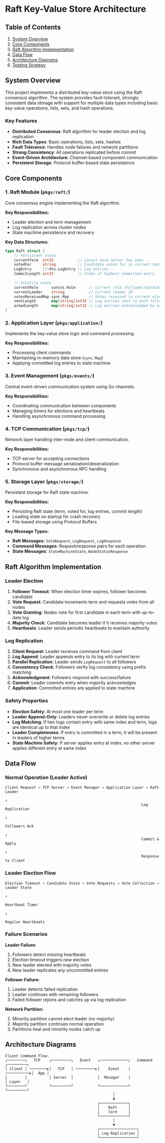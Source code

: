 # Raft Key-Value Store Architecture

## Table of Contents

1. [System Overview](#system-overview)
2. [Core Components](#core-components)
3. [Raft Algorithm Implementation](#raft-algorithm-implementation)
4. [Data Flow](#data-flow)
5. [Architecture Diagrams](#architecture-diagrams)
6. [Testing Strategy](#testing-strategy)

## System Overview

This project implements a distributed key-value store using the Raft consensus algorithm. The system provides fault-tolerant, strongly consistent data storage with support for multiple data types including basic key-value operations, lists, sets, and hash operations.

### Key Features

- **Distributed Consensus**: Raft algorithm for leader election and log replication
- **Rich Data Types**: Basic operations, lists, sets, hashes
- **Fault Tolerance**: Handles node failures and network partitions
- **Strong Consistency**: All operations replicated before commit
- **Event-Driven Architecture**: Channel-based component communication
- **Persistent Storage**: Protocol buffer-based state persistence

## Core Components

### 1. Raft Module (`pkgs/raft/`)

Core consensus engine implementing the Raft algorithm.

**Key Responsibilities:**

- Leader election and term management
- Log replication across cluster nodes
- State machine persistence and recovery

**Key Data Structures:**

```go
type Raft struct {
    // Persistent state
    currentTerm  int32           // Latest term server has seen
    votedFor     string          // Candidate voted for in current term
    LogEntry     []*dto.LogEntry // Log entries
    CommitLength int32           // Index of highest committed entry
    
    // Volatile state
    currentRole      consts.Role      // Current role (Follower/Candidate/Leader)
    currentLeader    string           // Current leader ID
    votesReceivedMap sync.Map         // Votes received in current election
    sentLength       map[string]int32 // Log entries sent to each follower
    ackedLength      map[string]int32 // Log entries acknowledged by each follower
}
```

### 2. Application Layer (`pkgs/application/`)

Implements the key-value store logic and command processing.

**Key Responsibilities:**

- Processing client commands
- Maintaining in-memory data store (`sync.Map`)
- Applying committed log entries to state machine

### 3. Event Management (`pkgs/events/`)

Central event-driven communication system using Go channels.

**Key Responsibilities:**

- Coordinating communication between components
- Managing timers for elections and heartbeats
- Handling asynchronous command processing

### 4. TCP Communication (`pkgs/tcp/`)

Network layer handling inter-node and client communication.

**Key Responsibilities:**

- TCP server for accepting connections
- Protocol buffer message serialization/deserialization
- Synchronous and asynchronous RPC handling

### 5. Storage Layer (`pkgs/storage/`)

Persistent storage for Raft state machine.

**Key Responsibilities:**

- Persisting Raft state (term, voted for, log entries, commit length)
- Loading state on startup for crash recovery
- File-based storage using Protocol Buffers

**Key Message Types:**

- **Raft Messages**: `VoteRequest`, `LogRequest`, `LogResponse`
- **Command Messages**: Request/response pairs for each operation
- **State Messages**: `StateMachineState`, `NodeStatusResponse`

## Raft Algorithm Implementation

### Leader Election

1. **Follower Timeout**: When election timer expires, follower becomes candidate
2. **Vote Request**: Candidate increments term and requests votes from all nodes
3. **Vote Granting**: Nodes vote for first candidate in each term with up-to-date log
4. **Majority Check**: Candidate becomes leader if it receives majority votes
5. **Heartbeats**: Leader sends periodic heartbeats to maintain authority

### Log Replication

1. **Client Request**: Leader receives command from client
2. **Log Append**: Leader appends entry to its log with current term
3. **Parallel Replication**: Leader sends `LogRequest` to all followers
4. **Consistency Check**: Followers verify log consistency using prefix matching
5. **Acknowledgment**: Followers respond with success/failure
6. **Commit**: Leader commits entry when majority acknowledges
7. **Application**: Committed entries are applied to state machine

### Safety Properties

- **Election Safety**: At most one leader per term
- **Leader Append-Only**: Leaders never overwrite or delete log entries
- **Log Matching**: If two logs contain entry with same index and term, logs are identical up to that index
- **Leader Completeness**: If entry is committed in a term, it will be present in leaders of higher terms
- **State Machine Safety**: If server applies entry at index, no other server applies different entry at same index

## Data Flow

### Normal Operation (Leader Active)

```text
Client Request → TCP Server → Event Manager → Application Layer → Raft Leader
                                                                      ↓
                                                              Log Replication
                                                                      ↓
                                                              Followers Ack
                                                                      ↓
                                                              Commit & Apply
                                                                      ↓
                                                              Response to Client
```

### Leader Election Flow

```text
Election Timeout → Candidate State → Vote Requests → Vote Collection → Leader State
                                                                            ↓
                                                                    Heartbeat Timer
                                                                            ↓
                                                                    Regular Heartbeats
```

### Failure Scenarios

**Leader Failure:**

1. Followers detect missing heartbeats
2. Election timeout triggers new election
3. New leader elected with majority votes
4. New leader replicates any uncommitted entries

**Follower Failure:**

1. Leader detects failed replication
2. Leader continues with remaining followers
3. Failed follower rejoins and catches up via log replication

**Network Partition:**

1. Minority partition cannot elect leader (no majority)
2. Majority partition continues normal operation
3. Partitions heal and minority nodes catch up

## Architecture Diagrams

```text
Client Command Flow:
┌────────┐   TCP    ┌─────────┐   Event   ┌─────────────┐   Command   ┌─────────┐
│ Client │ ────────►│   TCP   │ ─────────►│    Event    │ ───────────►│  App │
│        │          │ Server  │           │  Manager    │             │ Layer   │
└────────┘          └─────────┘           └─────────────┘             └─────────┘
                                                 │                           
                                                 ▼                           
                                          ┌─────────────┐             
                                          │    Raft     │
                                          │    Core     │             
                                          └─────────────┘             
                                                 │
                                                 ▼
                                          ┌─────────────────┐
                                          │ Log Replication │
                                          └─────────────────┘
```
